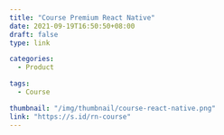 ```yaml
---
title: "Course Premium React Native"
date: 2021-09-19T16:50:50+08:00
draft: false
type: link

categories:
  - Product

tags:
  - Course

thumbnail: "/img/thumbnail/course-react-native.png"
link: "https://s.id/rn-course"
---
```


